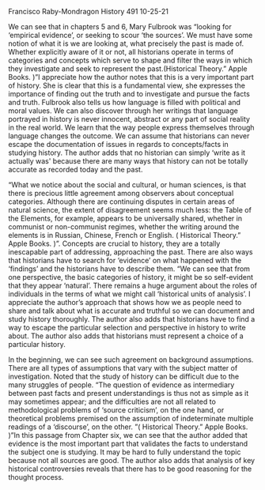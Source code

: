  Francisco Raby-Mondragon
 History 491
 10-25-21
 
We can see that in chapters 5 and 6, Mary Fulbrook was “looking for ‘empirical evidence’, or seeking to scour ‘the sources’. We must have some notion of what it is we are looking at, what precisely the past is made of. Whether explicitly aware of it or not, all historians operate in terms of categories and concepts which serve to shape and filter the ways in which they investigate and seek to represent the past.(Historical Theory.” Apple Books. )”I appreciate how the author notes that this is a very important part of history. She is clear that this is a fundamental view, she expresses the importance of finding out the truth and to investigate and pursue the facts and truth.
Fulbrook also tells us  how language is filled with political and moral values. We can also discover through her writings that language portrayed in history is never innocent, abstract or any part of social reality in the real world. We learn that the way people express themselves through language changes the outcome. We can assume that historians can never escape the documentation of issues in regards to concepts/facts in studying history. The author adds that no historian can simply ‘write as it actually was' because there are many ways that history can not be totally accurate as recorded today and the past. 

“What we notice about the social and cultural, or human sciences, is that there is precious little agreement among observers about conceptual categories. Although there are continuing disputes in certain areas of natural science, the extent of disagreement seems much less: the Table of the Elements, for example, appears to be universally shared, whether in communist or non-communist regimes, whether the writing around the elements is in Russian, Chinese, French or English.  ( Historical Theory.” Apple Books. )”. Concepts are crucial to history, they are a totally inescapable part of addressing, approaching the past. There are also ways that historians have to search for ‘evidence’ on what happened with the  ‘findings’ and  the historians have to describe them.
“We can see that from one perspective, the basic  categories of history, it might be  so self-evident that they appear ‘natural’. There remains a huge argument about the roles of individuals in  the terms of what we might  call ‘historical units of analysis’. I appreciate the author’s approach that shows how we as people need to share and talk about what is accurate and truthful so we can document and study history thoroughly. The author also adds that historians have to find a way to escape  the particular  selection and perspective  in history to write about. The author also adds that historians must  represent a choice of a particular history. 

In the beginning, we can see such agreement on background assumptions. There are all types of assumptions that vary with the subject matter of investigation.  Noted that the study of history can be difficult due to the many struggles of people. “The question of evidence as intermediary between past facts and present understandings is thus not as simple as it may sometimes appear; and the difficulties are not all related to methodological problems of ‘source criticism’, on the one hand, or theoretical problems premised on the assumption of indeterminate multiple readings of a ‘discourse’, on the other. ”( Historical Theory.” Apple Books. )”In this passage from Chapter six, we can see that the author added that evidence is the most important part that validates the facts to understand the subject one is studying. It may be hard to fully understand the topic because not all sources are good. The author also adds that analysis of key historical controversies reveals that there has to be good reasoning for the thought process.
 
 
 
 
 
